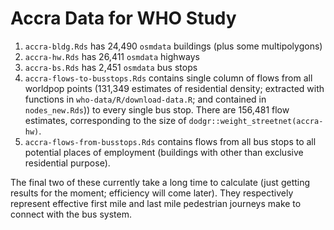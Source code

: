 # Accra Data for WHO Study

1. `accra-bldg.Rds` has 24,490 `osmdata` buildings (plus some multipolygons)
2. `accra-hw.Rds` has 26,411 `osmdata` highways
3. `accra-bs.Rds` has 2,451 `osmdata` bus stops
4. `accra-flows-to-busstops.Rds` contains single column of flows from all
   worldpop points (131,349 estimates of residential density; extracted with
   functions in `who-data/R/download-data.R`; and contained in `nodes_new.Rds`))
   to every single bus stop. There are 156,481 flow estimates, corresponding to
   the size of `dodgr::weight_streetnet(accra-hw)`.
5. `accra-flows-from-busstops.Rds` contains flows from all bus stops to all
   potential places of employment (buildings with other than exclusive
   residential purpose).

The final two of these currently take a long time to calculate (just getting
results for the moment; efficiency will come later). They respectively represent
effective first mile and last mile pedestrian journeys make to connect with the
bus system.
